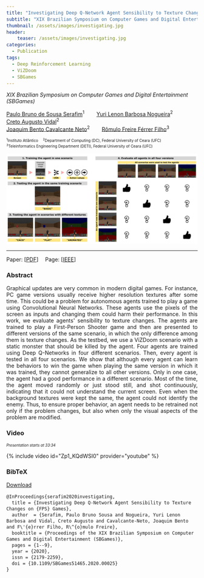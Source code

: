 ```yaml
---
title: "Investigating Deep Q-Network Agent Sensibility to Texture Changes on FPS Games"
subtitle: "XIX Brazilian Symposium on Computer Games and Digital Entertainment (SBGames)"
thumbnail: /assets/images/investigating.jpg
header:
    teaser: /assets/images/investigating.jpg
categories:
  - Publication
tags:
  - Deep Reinforcement Learning
  - ViZDoom
  - SBGames
---
```


*XIX Brazilian Symposium on Computer Games and Digital Entertainment (SBGames)*  

[Paulo Bruno de Sousa Serafim](https://paulobruno.github.io)<sup>1</sup>
  [Yuri Lenon Barbosa Nogueira](http://www.lia.ufc.br/~yuri/)<sup>2</sup>
  [Creto Augusto Vidal](http://www.lia.ufc.br/~cvidal/)<sup>2</sup>  
[Joaquim Bento Cavalcante Neto](http://www.lia.ufc.br/~joaquimb/)<sup>2</sup>
  [Rômulo Freire Férrer Filho](https://romulofff.github.io/)<sup>3</sup>

<p style="font-size:0.7em">
    <sup>1</sup>Instituto Atlântico
     <sup>2</sup>Department of Computing (DC), Federal University of Ceara (UFC)<br>
    <sup>3</sup>Teleinformatics Engineering Department (DETI), Federal University of Ceara (UFC)
</p>

![Agents' sensibility](/assets/images/investigating.jpg)

---

Paper: [[PDF](https://www.sbgames.org/proceedings2020/ComputacaoFull/209515.pdf)]
 Page: [[IEEE](https://ieeexplore.ieee.org/document/9291626)]


### Abstract

<p style="text-align:justify;">
Graphical updates are very common in modern digital games. For instance, PC game versions usually receive higher resolution textures after some time. This could be a problem for autonomous agents trained to play a game using Convolutional Neural Networks. These agents use the pixels of the screen as inputs and changing them could harm their performance. In this work, we evaluate agents' sensibility to texture changes. The agents are trained to play a First-Person Shooter game and then are presented to different versions of the same scenario, in which the only difference among them is texture changes. As the testbed, we use a ViZDoom scenario with a static monster that should be killed by the agent. Four agents are trained using Deep Q-Networks in four different scenarios. Then, every agent is tested in all four scenarios. We show that although every agent can learn the behaviors to win the game when playing the same version in which it was trained, they cannot generalize to all other versions. Only in one case, the agent had a good performance in a different scenario. Most of the time, the agent moved randomly or just stood still, and shot continuously, indicating that it could not understand the current screen. Even when the background textures were kept the same, the agent could not identify the enemy. Thus, to ensure proper behavior, an agent needs to be retrained not only if the problem changes, but also when only the visual aspects of the problem are modified.
</p>


### Video

<p style="text-align:left;font-size:0.7em"><i>Presentation starts at 33:34</i></p>

{% include video id="Zp1_KQdWSI0" provider="youtube" %}


### BibTeX

<p style="text-align:left">
  <a  href="/assets/citations/serafim2020investigating.bib">Download</a>
</p>

```
@InProceedings{serafim2020investigating,
  title = {Investigating Deep Q-Network Agent Sensibility to Texture Changes on {FPS} Games},
  author  = {Serafim, Paulo Bruno Sousa and Nogueira, Yuri Lenon Barbosa and Vidal, Creto Augusto and Cavalcante-Neto, Joaquim Bento and F\'{e}rrer Filho, R\^{o}mulo Freire},
  booktitle = {Proceedings of the XIX Brazilian Symposium on Computer Games and Digital Entertainment (SBGames)},
  pages = {1--9},
  year = {2020},
  issn = {2179-2259},
  doi = {10.1109/SBGames51465.2020.00025}
}
```
